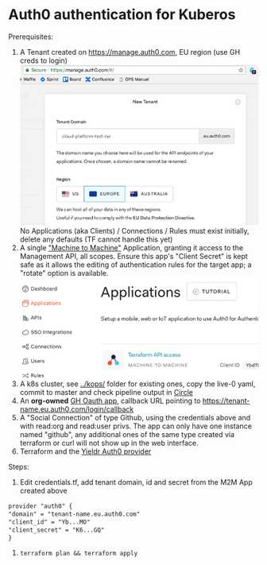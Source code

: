 # Auth0 authentication for Kuberos

Prerequisites:
1. A Tenant created on https://manage.auth0.com, EU region (use GH creds to login)
   ![tenant](tenant.png)
   No Applications (aka Clients) / Connections / Rules must exist initially, delete any defaults (TF cannot handle this yet)
1. A single ["Machine to Machine"](https://auth0.com/docs/applications/machine-to-machine) Application, granting it access to the Management API, all scopes. Ensure this app's "Client Secret" is kept safe as it allows the editing of authentication rules for the target app; a "rotate" option is available.
  ![m2m app](tf.png)
1. A k8s cluster, see [../kops/](../kops/) folder for existing ones, copy the live-0 yaml, commit to master and check pipeline output in [Circle](https://circleci.com/gh/ministryofjustice/kubernetes-investigations)
1. An **org-owned** [GH Oauth app](https://auth0.com/docs/connections/social/github), callback URL pointing to https://tenant-name.eu.auth0.com/login/callback
1. A "Social Connection" of type Github, using the credentials above and with read:org and read:user privs. The app can only have one instance named "github", any additional ones of the same type created via terraform or curl will not show up in the web interface.
1. Terraform and the [Yieldr Auth0 provider](https://github.com/yieldr/terraform-provider-auth0)

Steps:
1. Edit credentials.tf, add tenant domain, id and secret from the M2M App created above
  ```
  provider "auth0" {
  "domain" = "tenant-name.eu.auth0.com"
  "client_id" = "Yb...MO"
  "client_secret" = "K6...GQ"
  }
  ```
1. `terraform plan && terraform apply`
